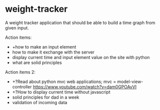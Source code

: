 # weight-tracker
A weight tracker application that should be able to build a time graph from given input.

Action items:
* +how to make an input element
* how to make it exchange with the server
* display current time and input element value on the site with python
* what are solid principles

Action items 2:
* +?Read about python mvc web applications; mvc = model-view-controller
https://www.youtube.com/watch?v=dam0GPOAvVI
* +?How to display current time without javascript
* solid principles for dad in a week
* validation of incoming data